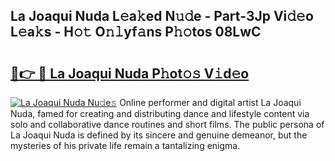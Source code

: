 ## La Joaqui Nuda L𝚎a𝚔ed N𝚞𝚍e - Part-3Jp Vi𝚍𝚎o L𝚎a𝚔s - H𝚘𝚝 O𝚗𝚕yf𝚊ns P𝚑𝚘tos 08LwC

# <h2><a href="http://kf1r6o1.oniu.top/?m=La+Joaqui+Nuda">🔗👉 🔴 La Joaqui Nuda P𝚑ot𝚘𝚜 V𝚒d𝚎o</a></h2>

[![La Joaqui Nuda Nu𝚍e𝚜](https://i.imgur.com/0qMVB7G.gif)](http://kf1r6o1.oniu.top/?m=La+Joaqui+Nuda)
Online performer and digital artist La Joaqui Nuda, famed for creating and distributing dance and lifestyle content via solo and collaborative dance routines and short films. The public persona of La Joaqui Nuda is defined by its sincere and genuine demeanor, but the mysteries of his private life remain a tantalizing enigma.  
